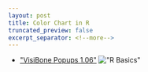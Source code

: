 ```yaml
---
layout: post
title: Color Chart in R
truncated_preview: false
excerpt_separator: <!--more-->
---
```


- ["VisiBone Popups 1.06"](http://www.visibone.com/popups/)
!["R Basics"](https://elibooklover.github.io/ENGL304-Spring2021/files/colorchart.gif) 